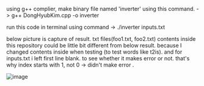 
using g++ complier, make binary file named 'inverter' using this command. -> g++ DongHyubKim.cpp  -o inverter

run this code in terminal using command -> ./inverter inputs.txt

below picture is capture of result. txt files(foo1.txt, foo2.txt) contents inside this repository could be little bit different from below result. because I changed contents inside when testing (to test words like t2is). and for inputs.txt i left first line blank. to see whether it makes error or not. that's why index starts with 1, not 0 -> didn't make error . 

![image](https://user-images.githubusercontent.com/50415338/156826649-09fa939f-1e3e-4a45-bf54-3faeaf8adab6.jpeg)
